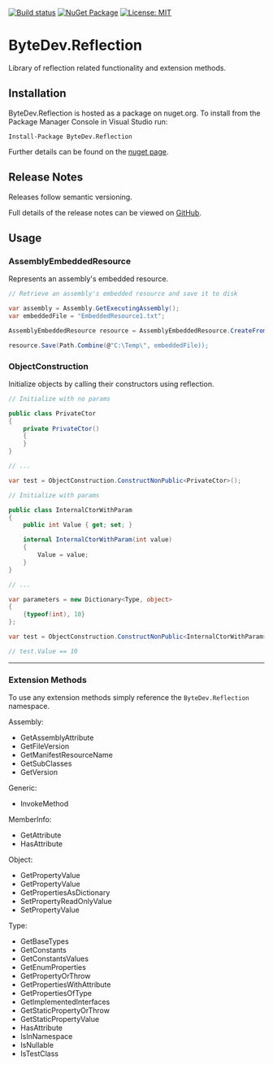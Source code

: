 [![Build status](https://ci.appveyor.com/api/projects/status/github/bytedev/ByteDev.Reflection?branch=master&svg=true)](https://ci.appveyor.com/project/bytedev/ByteDev-Reflection/branch/master)
[![NuGet Package](https://img.shields.io/nuget/v/ByteDev.Reflection.svg)](https://www.nuget.org/packages/ByteDev.Reflection)
[![License: MIT](https://img.shields.io/badge/License-MIT-green.svg)](https://github.com/ByteDev/ByteDev.Reflection/blob/master/LICENSE)

# ByteDev.Reflection

Library of reflection related functionality and extension methods.

## Installation

ByteDev.Reflection is hosted as a package on nuget.org.  To install from the Package Manager Console in Visual Studio run:

`Install-Package ByteDev.Reflection`

Further details can be found on the [nuget page](https://www.nuget.org/packages/ByteDev.Reflection/).

## Release Notes

Releases follow semantic versioning.

Full details of the release notes can be viewed on [GitHub](https://github.com/ByteDev/ByteDev.Reflection/blob/master/docs/RELEASE-NOTES.md).

## Usage

### AssemblyEmbeddedResource

Represents an assembly's embedded resource.

```csharp
// Retrieve an assembly's embedded resource and save it to disk

var assembly = Assembly.GetExecutingAssembly();
var embeddedFile = "EmbeddedResource1.txt";

AssemblyEmbeddedResource resource = AssemblyEmbeddedResource.CreateFromAssembly(assembly, embeddedFile);

resource.Save(Path.Combine(@"C:\Temp\", embeddedFile));
```

### ObjectConstruction

Initialize objects by calling their constructors using reflection.

```csharp
// Initialize with no params

public class PrivateCtor
{
    private PrivateCtor()
    {
    }
}

// ...

var test = ObjectConstruction.ConstructNonPublic<PrivateCtor>();
```

```csharp
// Initialize with params

public class InternalCtorWithParam
{
    public int Value { get; set; }

    internal InternalCtorWithParam(int value)
    {
        Value = value;
    }
}

// ...

var parameters = new Dictionary<Type, object>
{
    {typeof(int), 10}
};

var test = ObjectConstruction.ConstructNonPublic<InternalCtorWithParam>(parameters);

// test.Value == 10
```

---

### Extension Methods

To use any extension methods simply reference the `ByteDev.Reflection` namespace.

Assembly:
- GetAssemblyAttribute
- GetFileVersion
- GetManifestResourceName
- GetSubClasses
- GetVersion

Generic:
- InvokeMethod

MemberInfo:
- GetAttribute
- HasAttribute

Object:
- GetPropertyValue<T>
- GetPropertyValue
- GetPropertiesAsDictionary
- SetPropertyReadOnlyValue
- SetPropertyValue

Type:
- GetBaseTypes
- GetConstants
- GetConstantsValues
- GetEnumProperties
- GetPropertyOrThrow
- GetPropertiesWithAttribute
- GetPropertiesOfType
- GetImplementedInterfaces
- GetStaticPropertyOrThrow
- GetStaticPropertyValue
- HasAttribute
- IsInNamespace
- IsNullable
- IsTestClass
